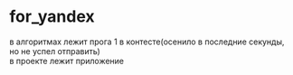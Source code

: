 # for_yandex
в алгоритмах лежит прога 1 в контесте(осенило в последние секунды, но не успел отправить) <br>
в проекте лежит приложение
